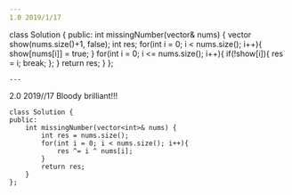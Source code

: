 ```yaml
---
1.0 2019/1/17
```
class Solution {
public:
    int missingNumber(vector<int>& nums) {
        vector<int> show(nums.size()+1, false);
        int res;
        for(int i = 0; i < nums.size(); i++){
            show[nums[i]] = true;
        }
        for(int i = 0; i <= nums.size(); i++){
            if(!show[i]){
                res = i;
                break;
            };
        }
        return res;
    }
};
```
---
```

2.0 2019//17
Bloody brilliant!!!
```
class Solution {
public:
    int missingNumber(vector<int>& nums) {
        int res = nums.size();
        for(int i = 0; i < nums.size(); i++){
            res ^= i ^ nums[i];
        }
        return res;
    }
};
```
